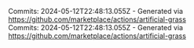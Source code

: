 Commits: 2024-05-12T22:48:13.055Z - Generated via https://github.com/marketplace/actions/artificial-grass
<br>
Commits: 2024-05-12T22:48:13.055Z - Generated via https://github.com/marketplace/actions/artificial-grass
<br>
